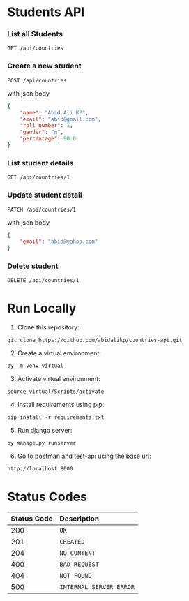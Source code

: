 # Students API

### List all Students
```http
GET /api/countries
```
### Create a new student
```http
POST /api/countries
```
with json body
```json
{
    "name": "Abid Ali KP",
    "email": "abid@gmail.com",
    "roll_number": 1,
    "gender": "m",
    "percentage": 90.0
}
```
### List student details
```http
GET /api/countries/1
```
### Update student detail
```http
PATCH /api/countries/1
```
with json body
```json
{
    "email": "abid@yahoo.com"
}
```
### Delete student
```http
DELETE /api/countries/1
```

# Run Locally

1. Clone this repository:
```
git clone https://github.com/abidalikp/countries-api.git
```

2. Create a virtual environment:
```
py -m venv virtual
```

3. Activate virtual environment:
```
source virtual/Scripts/activate
```

4. Install requirements using pip:
```
pip install -r requirements.txt
```

5. Run django server:
```
py manage.py runserver
```

6. Go to postman and test-api using the base url:
```
http://localhost:8000
```

# Status Codes

| Status Code | Description |
| :--- | :--- |
| 200 | `OK` |
| 201 | `CREATED` |
| 204 | `NO CONTENT` |
| 400 | `BAD REQUEST` |
| 404 | `NOT FOUND` |
| 500 | `INTERNAL SERVER ERROR` |
